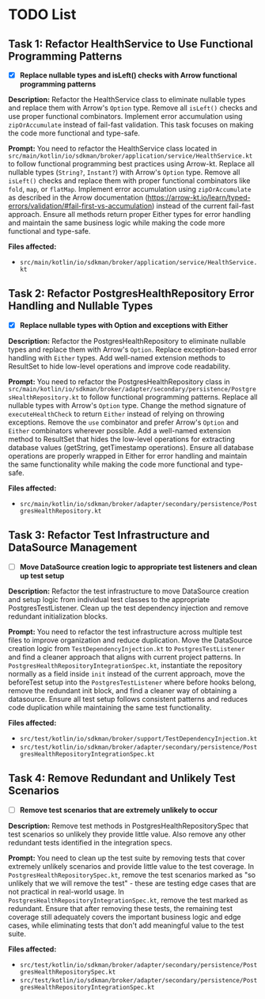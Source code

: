 # TODO List

## Task 1: Refactor HealthService to Use Functional Programming Patterns

- [x] **Replace nullable types and isLeft() checks with Arrow functional programming patterns**

**Description:**
Refactor the HealthService class to eliminate nullable types and replace them with Arrow's `Option` type. Remove all `isLeft()` checks and use proper functional combinators. Implement error accumulation using `zipOrAccumulate` instead of fail-fast validation. This task focuses on making the code more functional and type-safe.

**Prompt:**
You need to refactor the HealthService class located in `src/main/kotlin/io/sdkman/broker/application/service/HealthService.kt` to follow functional programming best practices using Arrow-kt. Replace all nullable types (`String?`, `Instant?`) with Arrow's `Option` type. Remove all `isLeft()` checks and replace them with proper functional combinators like `fold`, `map`, or `flatMap`. Implement error accumulation using `zipOrAccumulate` as described in the Arrow documentation (https://arrow-kt.io/learn/typed-errors/validation/#fail-first-vs-accumulation) instead of the current fail-fast approach. Ensure all methods return proper Either types for error handling and maintain the same business logic while making the code more functional and type-safe.

**Files affected:**
- `src/main/kotlin/io/sdkman/broker/application/service/HealthService.kt`

## Task 2: Refactor PostgresHealthRepository Error Handling and Nullable Types

- [x] **Replace nullable types with Option and exceptions with Either**

**Description:**
Refactor the PostgresHealthRepository to eliminate nullable types and replace them with Arrow's `Option`. Replace exception-based error handling with `Either` types. Add well-named extension methods to ResultSet to hide low-level operations and improve code readability.

**Prompt:**
You need to refactor the PostgresHealthRepository class in `src/main/kotlin/io/sdkman/broker/adapter/secondary/persistence/PostgresHealthRepository.kt` to follow functional programming patterns. Replace all nullable types with Arrow's `Option` type. Change the method signature of `executeHealthCheck` to return `Either` instead of relying on throwing exceptions. Remove the `use` combinator and prefer Arrow's `Option` and `Either` combinators wherever possible. Add a well-named extension method to ResultSet that hides the low-level operations for extracting database values (getString, getTimestamp operations). Ensure all database operations are properly wrapped in Either for error handling and maintain the same functionality while making the code more functional and type-safe.

**Files affected:**
- `src/main/kotlin/io/sdkman/broker/adapter/secondary/persistence/PostgresHealthRepository.kt`

## Task 3: Refactor Test Infrastructure and DataSource Management

- [ ] **Move DataSource creation logic to appropriate test listeners and clean up test setup**

**Description:**
Refactor the test infrastructure to move DataSource creation and setup logic from individual test classes to the appropriate PostgresTestListener. Clean up the test dependency injection and remove redundant initialization blocks.

**Prompt:**
You need to refactor the test infrastructure across multiple test files to improve organization and reduce duplication. Move the DataSource creation logic from `TestDependencyInjection.kt` to `PostgresTestListener` and find a cleaner approach that aligns with current project patterns. In `PostgresHealthRepositoryIntegrationSpec.kt`, instantiate the repository normally as a field inside `init` instead of the current approach, move the beforeTest setup into the `PostgresTestListener` where before hooks belong, remove the redundant init block, and find a cleaner way of obtaining a datasource. Ensure all test setup follows consistent patterns and reduces code duplication while maintaining the same test functionality.

**Files affected:**
- `src/test/kotlin/io/sdkman/broker/support/TestDependencyInjection.kt`
- `src/test/kotlin/io/sdkman/broker/adapter/secondary/persistence/PostgresHealthRepositoryIntegrationSpec.kt`

## Task 4: Remove Redundant and Unlikely Test Scenarios

- [ ] **Remove test scenarios that are extremely unlikely to occur**

**Description:**
Remove test methods in PostgresHealthRepositorySpec that test scenarios so unlikely they provide little value. Also remove any other redundant tests identified in the integration specs.

**Prompt:**
You need to clean up the test suite by removing tests that cover extremely unlikely scenarios and provide little value to the test coverage. In `PostgresHealthRepositorySpec.kt`, remove the test scenarios marked as "so unlikely that we will remove the test" - these are testing edge cases that are not practical in real-world usage. In `PostgresHealthRepositoryIntegrationSpec.kt`, remove the test marked as redundant. Ensure that after removing these tests, the remaining test coverage still adequately covers the important business logic and edge cases, while eliminating tests that don't add meaningful value to the test suite.

**Files affected:**
- `src/test/kotlin/io/sdkman/broker/adapter/secondary/persistence/PostgresHealthRepositorySpec.kt`
- `src/test/kotlin/io/sdkman/broker/adapter/secondary/persistence/PostgresHealthRepositoryIntegrationSpec.kt`